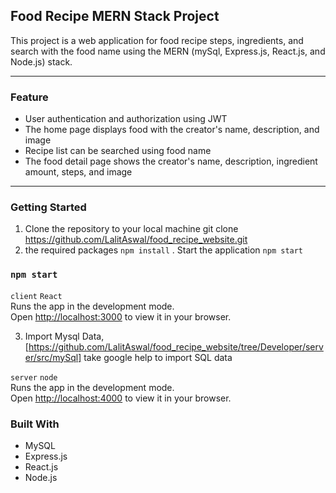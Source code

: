 ## Food Recipe MERN Stack Project
This project is a web application for  food recipe steps, ingredients, and search  with the food name using the MERN (mySql, Express.js, React.js, and Node.js) stack.


---
### Feature
- User authentication and authorization using JWT
- The home page displays food with the creator's name, description, and image
- Recipe list can be searched using food name
- The food detail page shows the creator's name, description, ingredient amount, steps, and image

---
### Getting Started
1. Clone the repository to your local machine
  git clone https://github.com/LalitAswal/food_recipe_website.git
2.  the required packages
  `npm install`
. Start the application `npm start`
### `npm start`
 `client`  `React`\
Runs the app in the development mode.\
Open [http://localhost:3000](http://localhost:3000) to view it in your browser.


3. Import Mysql Data,[https://github.com/LalitAswal/food_recipe_website/tree/Developer/server/src/mySql]
take google help to import SQL data


 `server`  `node`\
Runs the app in the development mode.\
Open [http://localhost:4000](http://localhost:4000) to view it in your browser.

### Built With
- MySQL
- Express.js
- React.js
- Node.js
